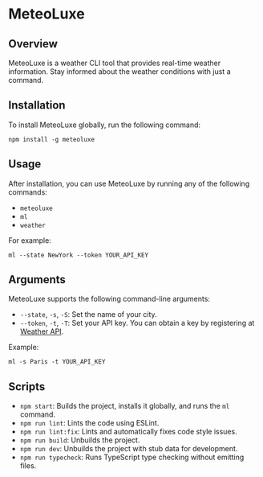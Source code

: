 # MeteoLuxe

## Overview
MeteoLuxe is a weather CLI tool that provides real-time weather information. Stay informed about the weather conditions with just a command.

## Installation
To install MeteoLuxe globally, run the following command:
```
npm install -g meteoluxe
```

## Usage
After installation, you can use MeteoLuxe by running any of the following commands:
- `meteoluxe`
- `ml`
- `weather`

For example:
```
ml --state NewYork --token YOUR_API_KEY
```

## Arguments
MeteoLuxe supports the following command-line arguments:
- `--state`, `-s`, `-S`: Set the name of your city.
- `--token`, `-t`, `-T`: Set your API key. You can obtain a key by registering at [Weather API](https://www.weatherapi.com/my/).

Example:
```
ml -s Paris -t YOUR_API_KEY
```

## Scripts
- `npm start`: Builds the project, installs it globally, and runs the `ml` command.
- `npm run lint`: Lints the code using ESLint.
- `npm run lint:fix`: Lints and automatically fixes code style issues.
- `npm run build`: Unbuilds the project.
- `npm run dev`: Unbuilds the project with stub data for development.
- `npm run typecheck`: Runs TypeScript type checking without emitting files.
